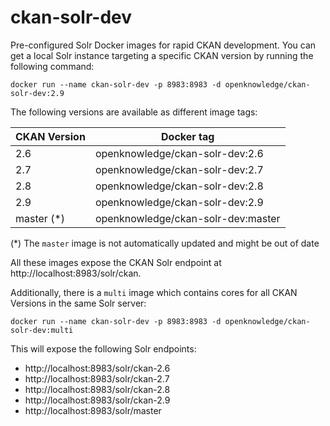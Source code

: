 # ckan-solr-dev

Pre-configured Solr Docker images for rapid CKAN development. You can get a local Solr instance targeting a specific CKAN version by running the following command:

    docker run --name ckan-solr-dev -p 8983:8983 -d openknowledge/ckan-solr-dev:2.9

The following versions are available as different image tags:

| CKAN Version | Docker tag |
| --- | --- |
| 2.6 | openknowledge/ckan-solr-dev:2.6 |
| 2.7 | openknowledge/ckan-solr-dev:2.7 |
| 2.8 | openknowledge/ckan-solr-dev:2.8 |
| 2.9 | openknowledge/ckan-solr-dev:2.9 |
| master (*) | openknowledge/ckan-solr-dev:master |

(*) The `master` image is not automatically updated and might be out of date

All these images expose the CKAN Solr endpoint at http://localhost:8983/solr/ckan.


Additionally, there is a `multi` image which contains cores for all CKAN Versions in the same Solr server:

    docker run --name ckan-solr-dev -p 8983:8983 -d openknowledge/ckan-solr-dev:multi

This will expose the following Solr endpoints:

* http://localhost:8983/solr/ckan-2.6
* http://localhost:8983/solr/ckan-2.7
* http://localhost:8983/solr/ckan-2.8
* http://localhost:8983/solr/ckan-2.9
* http://localhost:8983/solr/master
